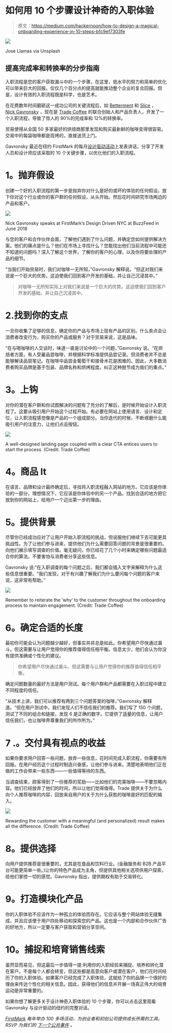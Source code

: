 # 如何用 10 个步骤设计神奇的入职体验

> 原文：<https://medium.com/hackernoon/how-to-design-a-magical-onboarding-experience-in-10-steps-b1c9ef7303fe>

![](img/ab3201e1ed5a89ce37466f5c6469bab2.png)

Jose Llamas via Unsplash

## 提高完成率和转换率的分步指南

入职流程是您的客户获取漏斗中的一个步骤，在这里，低水平的努力和简单的优化可以带来巨大的回报。仅仅几个百分点的提高就能推动整个企业的复合回报。但是，设计有效的入职流程既是科学，也是艺术。

在花费数年时间磨砺这一成功公司的关键流程后，如 [Betterment](http://betterment.com/) 和 [Slice](https://slicelife.com/) ， [Nick Gavronsky](https://twitter.com/nmgav) ，现在是 [Trade Coffee](https://www.tradecoffeeco.com/) 的联合创始人和产品负责人，开发了一个入职流程，导致了惊人的 90%的完成率和 12%的转换率。

贸易使得从全国 50 多家最好的烘焙商那里发现和购买最新鲜的咖啡变得很容易。交易中的每袋咖啡都是现烤的，直接送货上门。

Gavronsky 最近在纽约 FirstMark 的每月[设计驱动活动](http://designdrivennyc.com/)上发表讲话，分享了开发人员和设计师应该采取的 10 个关键步骤，以优化他们的入职流程。

# **1。抛弃假设**

创建一个好的入职流程的第一步是抛弃你对什么是好的或坏的体验的任何假设。放下你对这个行业或你的客户群的任何假设，从头开始。然后花时间研究市场两边的产品和客户。

![](img/ff0476b87ee4e4449fa5fb1b2e97c30a.png)

Nick Gavronsky speaks at FirstMark’s Design Driven NYC at BuzzFeed in June 2018

与您的客户和合作伙伴会面，了解他们遇到了什么问题，并确定您如何提供解决方案。他们的痛点是什么？他们在市场上寻找什么？您能找出他们当前流程中可能还不知道的问题吗？深入了解这个世界，了解你的客户的心理，以及你将要处理的产品的细节。

“当我们开始贸易时，我们对咖啡一无所知，”Gavronsky 解释说。“但这对我们来说是一个巨大的优势。这迫使我们回到客户开发的基础，并让自己沉浸其中。”

> 对咖啡一无所知实际上对我们来说是一个巨大的优势。这迫使我们回到客户开发的基础，并让自己沉浸其中。

# 2.**找到你的支点**

一旦你收集了足够的信息，确定你的产品与市场上现有产品的区别。什么卖点会让消费者改变行为，购买你的产品或服务？对于贸易来说，这是品味。

“在与喝咖啡的人交谈时，味道一直是讨论中的一个问题，”Gavronsky 说。“在烘焙者方面，有人受雇品尝咖啡，并根据科学标准提供品尝记录。但消费者并不总是能够解读品尝笔记。在咖啡中品尝金葡萄干和接骨木花是困难的。因此，大多数消费者购买品牌是基于包装、品牌名称和烘烤程度。纠正这种脱节成为我们的重点。”

# **3。上钩**

对你的潜在客户群和你试图解决的问题有了充分的了解后，是时候开始设计入职流程了。这要从吸引用户开始这个过程开始。有必要在网站上使用语言、设计和定位，让入职流程感觉像是产品的一个组成部分。当你迭代的时候，不断琢磨什么能吸引用户的注意力，让他们点击按钮。

![](img/b86e70a922298427ab6d41b6cef4be8c.png)

A well-designed landing page coupled with a clear CTA entices users to start the process. (Credit: Trade Coffee)

# **4。商品 It**

在语言、品牌和设计最终确定后，寻找将入职流程融入网站的地方。它应该是你体验的一部分，理想情况下，它应该是你体验中的另一个产品。找到合适的地方把它放到你的网站上，给用户一个迈出第一步的理由。

# **5。提供背景**

尽管你已经成功应对了让用户开始入职流程的挑战，但说服他们继续下去可能更具挑战性。为了让他们参与进来，提供他们为什么需要回答问题的背景是很重要的。向他们展示填写调查的价值。毫无疑问，你已经花了几个小时来确定哪些问题最适合你的算法。不要害怕与消费者分享这些信息。

Gavronsky 说:“在入职调查的每个问题之后，我们都会插入文字来解释为什么这些信息很重要。“我们发现，对于有兴趣了解我们为什么要问每个问题的客户来说，这非常有帮助。”

![](img/2525ae3ebed7b091c834dce826b6f99c.png)

Remember to reiterate the ‘why’ to the customer throughout the onboarding process to maintain engagement. (Credit: Trade Coffee)

# **6。确定合适的长度**

最初你可能会认为问题越少越好，但事实并非总是如此。你希望用户尽快通过漏斗。但这需要与让用户觉得你的推荐值得信任相平衡。信息太少，他们会认为你没有提供准确或个性化的建议。

> 你希望用户尽快通过漏斗。但这需要与让用户觉得你的推荐值得信任相平衡。

确定问题数量的最好方法是用户测试。每个用户群和产品都需要在入职过程中建立不同程度的信任。

“从技术上讲，我们可以推荐有两到三个问题答案的咖啡，”Gavronsky 解释道。“但在用户测试中，我们发现人们不信任我们的推荐。我们写了 150 个问题，测试了不同的组合和链接，发现 6 是正确的数字。它提供了适量的信息，让用户信任我们，也让咖啡界尊重我们的所作所为。”

# 7 .**。交付具有视点的收益**

如果你要求用户回答一些问题，放弃一些信息，花时间完成入职流程，你需要有所回报。在用户经历这个过程时制造兴奋感，让他们参与进来。清楚地表明他们正在做的工作会带来一些东西——一些值得等待的东西。

当调查结束，顾客得到了一份推荐的奖励——比如他们的完美咖啡——不要忽略内容。他们已经放弃了他们的时间，所以让他们觉得值得。Trade 提供关于为什么向个人推荐咖啡的内容，回放来自用户的关于为什么获胜的咖啡是好的匹配的输入。

![](img/e89a3677db020280d1173c37b30f29ef.png)

Rewarding the customer with a meaningful (and personalized) result makes all the difference. (Credit: Trade Coffee)

# **8。提供选择**

向用户提供推荐是很重要的，尤其是在食品和饮料行业。(金融服务和 B2B 产品平台可能更简单一些。)让你的特色产品成为主角，但提供其他相关选项供用户探索，给他们掌控一切的感觉。Gavronsky 指出，提供期权有助于交易转化。

# **9。打造模块化产品**

你的入职体验不应该作为一种孤立的体验而存在。它应该与整个网站体验无缝集成，并且应该便于用户四处移动和探索您的产品。这也是一个内部和合作伙伴广告的好地方，所以一定要与客户获取和营销分享空间。

# 10。捕捉和培育销售线索

虽然显而易见，但这最后一步值得一提:利用你的入职经验来捕捉、培养和转化潜在客户。不是每个人都会转变，但这些都是高意向客户或潜在客户，他们花时间经历了你的入职体验。如果客户已经完成了入职体验，这就给了你的品牌一个很好的理由来传达个性化的相关信息。因此，获得他们的信息并开展一场真正伟大的培育运动是非常重要的。

如果你想了解更多关于设计神奇入职体验的 10 个步骤，你可以点击这里观看 Gavronsky 与设计驱动的纽约的完整对话。

[*FirstMark*](http://firstmarkcap.com/) *每年举办 100 多场活动，为创业者和初创公司提供成长所需的工具。RSVP 为我们的* [*下一个公共事件*](http://firstmarkcap.com/driven/design-driven/) *。*